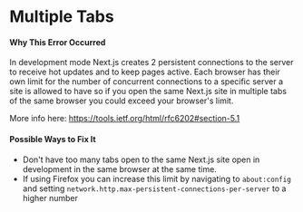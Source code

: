 # Multiple Tabs

#### Why This Error Occurred

In development mode Next.js creates 2 persistent connections to the server to receive hot updates and to keep pages active. Each browser has their own limit for the number of concurrent connections to a specific server a site is allowed to have so if you open the same Next.js site in multiple tabs of the same browser you could exceed your browser's limit.

More info here: https://tools.ietf.org/html/rfc6202#section-5.1

#### Possible Ways to Fix It

- Don't have too many tabs open to the same Next.js site open in development in the same browser at the same time.
- If using Firefox you can increase this limit by navigating to `about:config` and setting `network.http.max-persistent-connections-per-server` to a higher number
